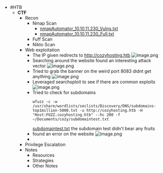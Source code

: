 - #HTB
	- **CTF**
		- Recon
			- Nmap Scan
				- [nmapAutomator_10.10.11.230_Vulns.txt](../assets/nmapAutomator_10.10.11.230_Vulns_1694080007854_0.txt)
				- [nmapAutomator_10.10.11.230_Full.txt](../assets/nmapAutomator_10.10.11.230_Full_1694080033573_0.txt)
			- Fuff Scan
			- Nikto Scan
		- Web exploitation
			- The IP given redirects to http://cozyhosting.htb ![image.png](../assets/image_1694080130194_0.png)
			- Searching around the website found an interesting attack vector ![image.png](../assets/image_1694080216702_0.png)
			- Tried to grab the banner on the weird port 8083 didnt get anything ![image.png](../assets/image_1694080376268_0.png)
			- Leveraged searchsploit to see if there are common exploits ![image.png](../assets/image_1694080803800_0.png)
			- Tried to check for subdomains
			  ```
			  wfuzz -c -w /usr/share/wordlists/seclists/Discovery/DNS/subdomains-top1million-5000.txt -u http://cozyhosting.htb -H "Host:FUZZ.cozyhosting.htb" --hc 200 -f ~/Documents/cozy/subdomaintest.txt
			  ```
			  [subdomaintest.txt](../assets/subdomaintest_1694082343278_0.txt)
			  the subdomain test didn't bear any fruits
			- found an error on the website
			  ![image.png](../assets/image_1694083838155_0.png)
			-
		- Privilege Escalation
		- Notes
			- Resources
			- Strategies
			- Other Notes